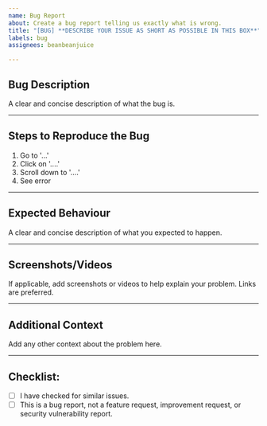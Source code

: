 ```yaml
---
name: Bug Report
about: Create a bug report telling us exactly what is wrong.
title: "[BUG] **DESCRIBE YOUR ISSUE AS SHORT AS POSSIBLE IN THIS BOX**"
labels: bug
assignees: beanbeanjuice

---
```


## Bug Description
A clear and concise description of what the bug is.

___

## Steps to Reproduce the Bug
1. Go to '...'
2. Click on '....'
3. Scroll down to '....'
4. See error

___

## Expected Behaviour
A clear and concise description of what you expected to happen.

___

## Screenshots/Videos
If applicable, add screenshots or videos to help explain your problem. Links are preferred.

___

## Additional Context

Add any other context about the problem here.

___

## Checklist:

- [ ] I have checked for similar issues.
- [ ] This is a bug report, not a feature request, improvement request, or security vulnerability report.